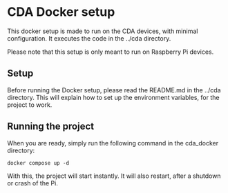 # CDA Docker setup
This docker setup is made to run on the CDA devices, with minimal configuration. It executes the code in the ../cda directory.

Please note that this setup is only meant to run on Raspberry Pi devices.

## Setup
Before running the Docker setup, please read the README.md in the ../cda directory. This will explain how to set up the environment variables, for the project to work.

## Running the project
When you are ready, simply run the following command in the cda_docker directory:

```docker compose up -d```

With this, the project will start instantly. It will also restart, after a shutdown or crash of the Pi.